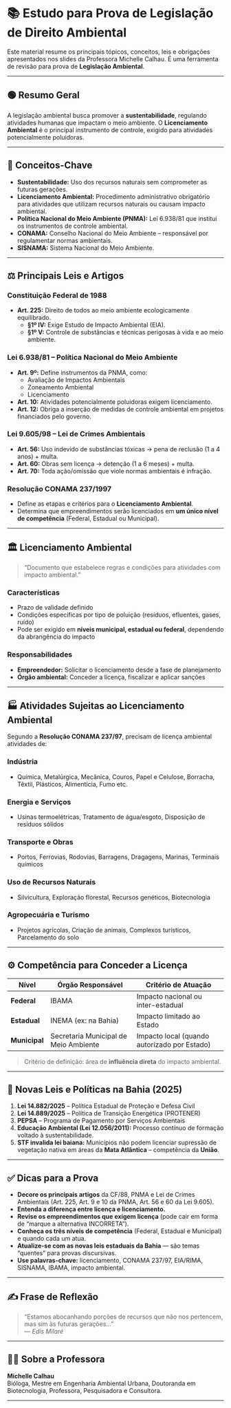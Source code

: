 # 📚 Estudo para Prova de Legislação de Direito Ambiental

Este material resume os principais tópicos, conceitos, leis e obrigações apresentados nos slides da Professora Michelle Calhau. É uma ferramenta de revisão para prova de **Legislação Ambiental**.

---

## 🟢 Resumo Geral

A legislação ambiental busca promover a **sustentabilidade**, regulando atividades humanas que impactam o meio ambiente. O **Licenciamento Ambiental** é o principal instrumento de controle, exigido para atividades potencialmente poluidoras.

---

## 📌 Conceitos-Chave

- **Sustentabilidade:** Uso dos recursos naturais sem comprometer as futuras gerações.
- **Licenciamento Ambiental:** Procedimento administrativo obrigatório para atividades que utilizam recursos naturais ou causam impacto ambiental.
- **Política Nacional do Meio Ambiente (PNMA):** Lei 6.938/81 que institui os instrumentos de controle ambiental.
- **CONAMA:** Conselho Nacional do Meio Ambiente – responsável por regulamentar normas ambientais.
- **SISNAMA:** Sistema Nacional do Meio Ambiente.

---

## ⚖️ Principais Leis e Artigos

### Constituição Federal de 1988
- **Art. 225:** Direito de todos ao meio ambiente ecologicamente equilibrado.
  - **§1º IV:** Exige Estudo de Impacto Ambiental (EIA).
  - **§1º V:** Controle de substâncias e técnicas perigosas à vida e ao meio ambiente.

### Lei 6.938/81 – Política Nacional do Meio Ambiente
- **Art. 9º:** Define instrumentos da PNMA, como:
  - Avaliação de Impactos Ambientais
  - Zoneamento Ambiental
  - Licenciamento
- **Art. 10:** Atividades potencialmente poluidoras exigem licenciamento.
- **Art. 12:** Obriga a inserção de medidas de controle ambiental em projetos financiados pelo governo.

### Lei 9.605/98 – Lei de Crimes Ambientais
- **Art. 56:** Uso indevido de substâncias tóxicas → pena de reclusão (1 a 4 anos) + multa.
- **Art. 60:** Obras sem licença → detenção (1 a 6 meses) + multa.
- **Art. 70:** Toda ação/omissão que viole normas ambientais é infração.

### Resolução CONAMA 237/1997
- Define as etapas e critérios para o **Licenciamento Ambiental**.
- Determina que empreendimentos serão licenciados em **um único nível de competência** (Federal, Estadual ou Municipal).

---

## 🏛️ Licenciamento Ambiental

> “Documento que estabelece regras e condições para atividades com impacto ambiental.”

### Características
- Prazo de validade definido
- Condições específicas por tipo de poluição (resíduos, efluentes, gases, ruído)
- Pode ser exigido em **níveis municipal, estadual ou federal**, dependendo da abrangência do impacto

### Responsabilidades
- **Empreendedor:** Solicitar o licenciamento desde a fase de planejamento
- **Órgão ambiental:** Conceder a licença, fiscalizar e aplicar sanções

---

## 🏭 Atividades Sujeitas ao Licenciamento Ambiental

Segundo a **Resolução CONAMA 237/97**, precisam de licença ambiental atividades de:

### Indústria
- Química, Metalúrgica, Mecânica, Couros, Papel e Celulose, Borracha, Têxtil, Plásticos, Alimentícia, Fumo etc.

### Energia e Serviços
- Usinas termoelétricas, Tratamento de água/esgoto, Disposição de resíduos sólidos

### Transporte e Obras
- Portos, Ferrovias, Rodovias, Barragens, Dragagens, Marinas, Terminais químicos

### Uso de Recursos Naturais
- Silvicultura, Exploração florestal, Recursos genéticos, Biotecnologia

### Agropecuária e Turismo
- Projetos agrícolas, Criação de animais, Complexos turísticos, Parcelamento do solo

---

## ⚙️ Competência para Conceder a Licença

| Nível     | Órgão Responsável                                   | Critério de Atuação                            |
|-----------|------------------------------------------------------|------------------------------------------------|
| **Federal**   | IBAMA                                               | Impacto nacional ou inter-estadual             |
| **Estadual**  | INEMA (ex: na Bahia)                              | Impacto limitado ao Estado                     |
| **Municipal** | Secretaria Municipal de Meio Ambiente             | Impacto local (quando autorizado por Estado)   |

> Critério de definição: área de **influência direta** do impacto ambiental.

---

## 📍 Novas Leis e Políticas na Bahia (2025)

1. **Lei 14.882/2025** – Política Estadual de Proteção e Defesa Civil  
2. **Lei 14.889/2025** – Política de Transição Energética (PROTENER)  
3. **PEPSA** – Programa de Pagamento por Serviços Ambientais  
4. **Educação Ambiental (Lei 12.056/2011):** Processo contínuo de formação voltado à sustentabilidade.  
5. **STF invalida lei baiana:** Municípios não podem licenciar supressão de vegetação nativa em áreas da **Mata Atlântica** – competência da **União**.

---

## ✅ Dicas para a Prova

- **Decore os principais artigos** da CF/88, PNMA e Lei de Crimes Ambientais (Art. 225, Art. 9 e 10 da PNMA, Art. 56 e 60 da Lei 9.605).
- **Entenda a diferença entre licença e licenciamento.**
- **Revise os empreendimentos que exigem licença** (pode cair em forma de “marque a alternativa INCORRETA”).
- **Conheça os três níveis de competência** (Federal, Estadual e Municipal) e quando cada um atua.
- **Atualize-se com as novas leis estaduais da Bahia** — são temas “quentes” para provas discursivas.
- **Use palavras-chave:** licenciamento, CONAMA 237/97, EIA/RIMA, SISNAMA, IBAMA, impacto ambiental.

---

## ✍️ Frase de Reflexão

> “Estamos abocanhando porções de recursos que não nos pertencem, mas sim às futuras gerações...”  
> — *Edis Milaré*

---

## 👩‍🏫 Sobre a Professora

**Michelle Calhau**  
Bióloga, Mestre em Engenharia Ambiental Urbana, Doutoranda em Biotecnologia, Professora, Pesquisadora e Consultora.

---
